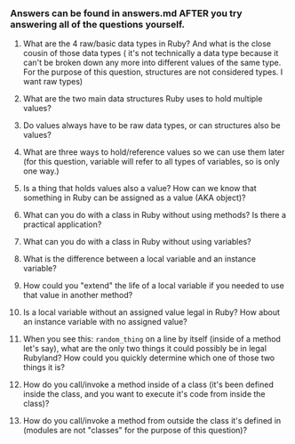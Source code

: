 ### Answers can be found in answers.md AFTER you try answering all of the questions yourself.

1. What are the 4 raw/basic data types in Ruby? And what is the close cousin of those data types (
   it's not technically a data type because it can't be broken down any more into different values of the
   same type. For the purpose of this question, structures are not considered types. I want raw types)

2. What are the two main data structures Ruby uses to hold multiple values?

3. Do values always have to be raw data types, or can structures also be values?
 
4. What are three ways to hold/reference values so we can use them later (for this question, variable will 
   refer to all types of variables, so is only one way.)

5. Is a thing that holds values also a value? How can we know that something in Ruby can be assigned as a 
   value (AKA object)?

6. What can you do with a class in Ruby without using methods? Is there a practical application?

7. What can you do with a class in Ruby without using variables?

8. What is the difference between a local variable and an instance variable?

9. How could you "extend" the life of a local variable if you needed to use that value in another 
   method?
   
10. Is a local variable without an assigned value legal in Ruby? How about an instance variable with 
    no assigned value?
    
11. When you see this: `random_thing` on a line by itself (inside of a method let's say), what are 
    the only two things it could possibly be in legal Rubyland? How could you quickly determine which 
    one of those two things it is?
    
12. How do you call/invoke a method inside of a class (it's been defined inside the class, and you 
    want to execute it's code from inside the class)?

13. How do you call/invoke a method from outside the class it's defined in (modules are not "classes"
    for the purpose of this question)?
